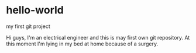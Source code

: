 # hello-world
my first git project

Hi guys, I'm an electrical engineer and this is may first own git repository.
At this moment I'm lying in my bed at home because of a surgery.
